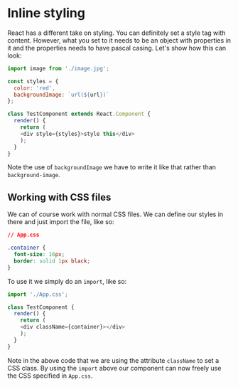 # Inline styling

React has a different take on styling. You can definitely set a style tag with content. However, what you set to it needs to be an object with properties in it and the properties needs to have pascal casing. Let's show how this can look:

```js
import image from './image.jpg';

const styles = {
  color: 'red',
  backgroundImage: `url(${url})`
};

class TestComponent extends React.Component {
  render() {
    return (
    <div style={styles}>style this</div>
    );
  }
}
```

Note the use of `backgroundImage` we have to write it like that rather than `background-image`.

## Working with CSS files

We can of course work with normal CSS files. We can define our styles in there and just import the file, like so:

```css
// App.css

.container {
  font-size: 16px;
  border: solid 1px black;
}
```

To use it we simply do an `import`, like so:

```js
import './App.css';

class TestComponent {
  render() {
    return (
    <div className={container}></div>
    );
  }
}

```

Note in the above code that we are using the attribute `className` to set a CSS class. By using the `import` above our component can now freely use the CSS specified in `App.css`.